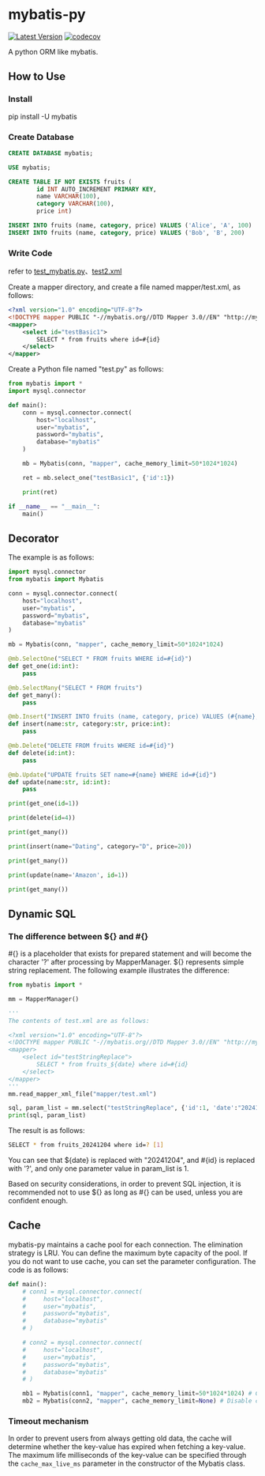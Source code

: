 # mybatis-py
[![Latest Version](https://img.shields.io/pypi/v/mybatis.svg)](https://pypi.org/project/mybatis/)
[![codecov](https://codecov.io/gh/ralgond/mybatis-py/branch/main/graph/badge.svg)](https://codecov.io/gh/ralgond/mybatis-py)


A python ORM like mybatis.

## How to Use

### Install 
pip install -U mybatis

### Create Database
```sql
CREATE DATABASE mybatis;

USE mybatis;

CREATE TABLE IF NOT EXISTS fruits (
        id INT AUTO_INCREMENT PRIMARY KEY, 
        name VARCHAR(100),
        category VARCHAR(100),
        price int)

INSERT INTO fruits (name, category, price) VALUES ('Alice', 'A', 100)
INSERT INTO fruits (name, category, price) VALUES ('Bob', 'B', 200)
```

### Write Code

refer to [test_mybatis.py](https://github.com/ralgond/mybatis-py/blob/main/test/test_mybatis.py)、[test2.xml](https://github.com/ralgond/mybatis-py/blob/main/mapper/test.xml)

Create a mapper directory, and create a file named mapper/test.xml, as follows:
```xml
<?xml version="1.0" encoding="UTF-8"?>
<!DOCTYPE mapper PUBLIC "-//mybatis.org//DTD Mapper 3.0//EN" "http://mybatis.org/dtd/mybatis-3-mapper.dtd">
<mapper>
    <select id="testBasic1">
        SELECT * from fruits where id=#{id}
    </select>
</mapper>
```
Create a Python file named "test.py" as follows:
```python
from mybatis import *
import mysql.connector

def main():
    conn = mysql.connector.connect(
        host="localhost",
        user="mybatis",
        password="mybatis",
        database="mybatis"
    )

    mb = Mybatis(conn, "mapper", cache_memory_limit=50*1024*1024)

    ret = mb.select_one("testBasic1", {'id':1})

    print(ret)

if __name__ == "__main__":
    main()
```

## Decorator
The example is as follows:
```python
import mysql.connector
from mybatis import Mybatis

conn = mysql.connector.connect(
    host="localhost",
    user="mybatis",
    password="mybatis",
    database="mybatis"
)

mb = Mybatis(conn, "mapper", cache_memory_limit=50*1024*1024)

@mb.SelectOne("SELECT * FROM fruits WHERE id=#{id}")
def get_one(id:int):
    pass

@mb.SelectMany("SELECT * FROM fruits")
def get_many():
    pass

@mb.Insert("INSERT INTO fruits (name, category, price) VALUES (#{name}, #{category}, #{price})")
def insert(name:str, category:str, price:int):
    pass

@mb.Delete("DELETE FROM fruits WHERE id=#{id}")
def delete(id:int):
    pass

@mb.Update("UPDATE fruits SET name=#{name} WHERE id=#{id}")
def update(name:str, id:int):
    pass

print(get_one(id=1))

print(delete(id=4))

print(get_many())

print(insert(name="Dating", category="D", price=20))

print(get_many())

print(update(name='Amazon', id=1))

print(get_many())
```

## Dynamic SQL
### The difference between ${} and #{} 
#{} is a placeholder that exists for prepared statement and will become the character '?' after processing by MapperManager.
${} represents simple string replacement. The following example illustrates the difference:
```python
from mybatis import *

mm = MapperManager()

'''
The contents of test.xml are as follows:

<?xml version="1.0" encoding="UTF-8"?>
<!DOCTYPE mapper PUBLIC "-//mybatis.org//DTD Mapper 3.0//EN" "http://mybatis.org/dtd/mybatis-3-mapper.dtd">
<mapper>
    <select id="testStringReplace">
        SELECT * from fruits_${date} where id=#{id}
    </select>
</mapper>
'''
mm.read_mapper_xml_file("mapper/test.xml")

sql, param_list = mm.select("testStringReplace", {'id':1, 'date':"20241204"})
print(sql, param_list)
```
The result is as follows:
```bash
SELECT * from fruits_20241204 where id=? [1]
```
You can see that ${date} is replaced with "20241204", and #{id} is replaced with '?', and only one parameter value in param_list is 1.

Based on security considerations, in order to prevent SQL injection, it is recommended not to use ${} as long as #{} can be used, unless you are confident enough.

## Cache
mybatis-py maintains a cache pool for each connection. The elimination strategy is LRU. You can define the maximum byte capacity of the pool. If you do not want to use cache, you can set the parameter configuration. The code is as follows:
```python
def main():
    # conn1 = mysql.connector.connect(
    #     host="localhost",
    #     user="mybatis",
    #     password="mybatis",
    #     database="mybatis"
    # )

    # conn2 = mysql.connector.connect(
    #     host="localhost",
    #     user="mybatis",
    #     password="mybatis",
    #     database="mybatis"
    # )

    mb1 = Mybatis(conn1, "mapper", cache_memory_limit=50*1024*1024) # Capacity limit is 50MB
    mb2 = Mybatis(conn2, "mapper", cache_memory_limit=None) # Disable caching
```
### Timeout mechanism
In order to prevent users from always getting old data, the cache will determine whether the key-value has expired when fetching a key-value. The maximum life milliseconds of the key-value can be specified through the ```cache_max_live_ms``` parameter in the constructor of the Mybatis class.
